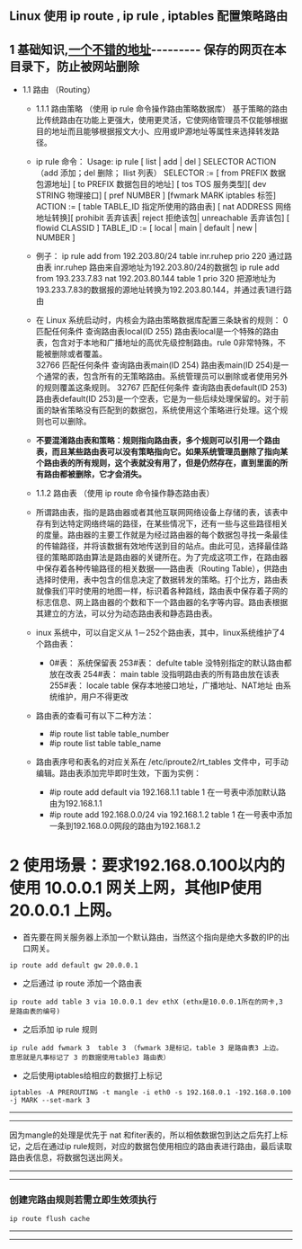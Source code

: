 ## Linux 使用 ip route , ip rule , iptables 配置策略路由

## 1 基础知识,[一个不错的地址](http://www.voidcn.com/article/p-hwdtjdxx-kd.html)--------- 保存的网页在本目录下，防止被网站删除
- 1.1 路由 （Routing）
  - 1.1.1 路由策略 （使用 ip rule 命令操作路由策略数据库）
   基于策略的路由比传统路由在功能上更强大，使用更灵活，它使网络管理员不仅能够根据目的地址而且能够根据报文大小、应用或IP源地址等属性来选择转发路径。
   - ip rule 命令：
Usage: ip rule [ list | add | del ] SELECTOR ACTION （add 添加；del 删除； llist 列表）
SELECTOR := [ from PREFIX 数据包源地址] [ to PREFIX 数据包目的地址] [ tos TOS 服务类型][ dev STRING 物理接口] [ pref NUMBER ] [fwmark MARK iptables 标签]
ACTION := [ table TABLE_ID 指定所使用的路由表] [ nat ADDRESS 网络地址转换][ prohibit 丢弃该表| reject 拒绝该包| unreachable 丢弃该包]
[ flowid CLASSID ]
TABLE_ID := [ local | main | default | new | NUMBER ]
   - 例子：
ip rule add from 192.203.80/24 table inr.ruhep prio 220 通过路由表 inr.ruhep 路由来自源地址为192.203.80/24的数据包 
ip rule add from 193.233.7.83 nat 192.203.80.144 table 1 prio 320 把源地址为193.233.7.83的数据报的源地址转换为192.203.80.144，并通过表1进行路由
   - 在 Linux 系统启动时，内核会为路由策略数据库配置三条缺省的规则： 
0 匹配任何条件 查询路由表local(ID 255) 路由表local是一个特殊的路由表，包含对于本地和广播地址的高优先级控制路由。rule 0非常特殊，不能被删除或者覆盖。  
32766 匹配任何条件 查询路由表main(ID 254) 路由表main(ID 254)是一个通常的表，包含所有的无策略路由。系统管理员可以删除或者使用另外的规则覆盖这条规则。
32767 匹配任何条件 查询路由表default(ID 253) 路由表default(ID 253)是一个空表，它是为一些后续处理保留的。对于前面的缺省策略没有匹配到的数据包，系统使用这个策略进行处理。这个规则也可以删除。 

  - **不要混淆路由表和策略：规则指向路由表，多个规则可以引用一个路由表，而且某些路由表可以没有策略指向它。如果系统管理员删除了指向某个路由表的所有规则，这个表就没有用了，但是仍然存在，直到里面的所有路由都被删除，它才会消失。**
  - 1.1.2 路由表 （使用 ip route 命令操作静态路由表）
   - 所谓路由表，指的是路由器或者其他互联网网络设备上存储的表，该表中存有到达特定网络终端的路径，在某些情况下，还有一些与这些路径相关的度量。路由器的主要工作就是为经过路由器的每个数据包寻找一条最佳的传输路径，并将该数据有效地传送到目的站点。由此可见，选择最佳路径的策略即路由算法是路由器的关键所在。为了完成这项工作，在路由器中保存着各种传输路径的相关数据——路由表（Routing Table），供路由选择时使用，表中包含的信息决定了数据转发的策略。打个比方，路由表就像我们平时使用的地图一样，标识着各种路线，路由表中保存着子网的标志信息、网上路由器的个数和下一个路由器的名字等内容。路由表根据其建立的方法，可以分为动态路由表和静态路由表。
   - inux 系统中，可以自定义从 1－252个路由表，其中，linux系统维护了4个路由表：
     - 0#表： 系统保留表
253#表： defulte table 没特别指定的默认路由都放在改表
254#表： main table 没指明路由表的所有路由放在该表
255#表： locale table 保存本地接口地址，广播地址、NAT地址 由系统维护，用户不得更改
   - 路由表的查看可有以下二种方法：
     - \#ip route list table table_number
     - \#ip route list table table_name
   - 路由表序号和表名的对应关系在 /etc/iproute2/rt_tables 文件中，可手动编辑。路由表添加完毕即时生效，下面为实例：
     - \#ip route add default via 192.168.1.1 table 1 在一号表中添加默认路由为192.168.1.1
     - \#ip route add 192.168.0.0/24 via 192.168.1.2 table 1 在一号表中添加一条到192.168.0.0网段的路由为192.168.1.2

# 2 使用场景：**要求192.168.0.100以内的使用 10.0.0.1 网关上网，其他IP使用 20.0.0.1 上网。**
- 首先要在网关服务器上添加一个默认路由，当然这个指向是绝大多数的IP的出口网关。
```
ip route add default gw 20.0.0.1
```
- 之后通过 ip route 添加一个路由表
```
ip route add table 3 via 10.0.0.1 dev ethX (ethx是10.0.0.1所在的网卡,3 是路由表的编号)
```
- 之后添加 ip rule 规则
```
ip rule add fwmark 3  table 3 （fwmark 3是标记，table 3 是路由表3 上边。 意思就是凡事标记了 3 的数据使用table3 路由表）
```
- 之后使用iptables给相应的数据打上标记
```
iptables -A PREROUTING -t mangle -i eth0 -s 192.168.0.1 -192.168.0.100 -j MARK --set-mark 3
```
---

---
因为mangle的处理是优先于 nat 和fiter表的，所以相依数据包到达之后先打上标记，之后在通过ip rule规则，对应的数据包使用相应的路由表进行路由，最后读取路由表信息，将数据包送出网关。  

---

---

### 创建完路由规则若需立即生效须执行
```
ip route flush cache
```
---

---

